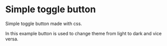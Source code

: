 # Simple toggle button

Simple toggle button made with css.

In this example button is used to change theme from light to dark and vice versa.